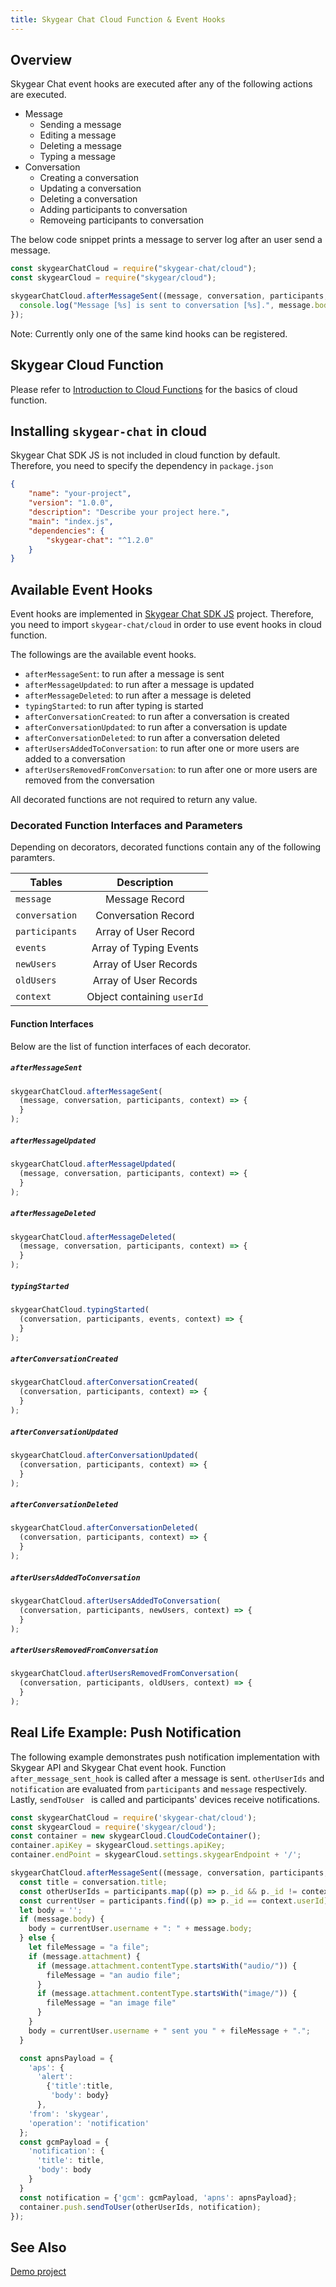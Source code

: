 ```yaml
---
title: Skygear Chat Cloud Function & Event Hooks
---
```


## Overview
Skygear Chat event hooks are executed after any of the following actions are executed.

- Message
    - Sending a message
    - Editing a message
    - Deleting a message
    - Typing a message
- Conversation
    - Creating a conversation
    - Updating a conversation
    - Deleting a conversation
    - Adding participants to conversation
    - Removeing participants to conversation

The below code snippet prints a message to server log after an user send a message.

```javascript
const skygearChatCloud = require("skygear-chat/cloud");
const skygearCloud = require("skygear/cloud");

skygearChatCloud.afterMessageSent((message, conversation, participants, context) => {
  console.log("Message [%s] is sent to conversation [%s].", message.body, conversation.title);
});
```

Note: Currently only one of the same kind hooks can be registered.

## Skygear Cloud Function
Please refer to [Introduction to Cloud Functions](https://docs.skygear.io/guides/cloud-function/intro-and-deployment/) for the basics of cloud function.

## Installing `skygear-chat` in cloud
Skygear Chat SDK JS is not included in cloud function by default. Therefore, you need to specify the dependency in `package.json`

```json
{
    "name": "your-project",
    "version": "1.0.0",
    "description": "Describe your project here.",
    "main": "index.js",
    "dependencies": {
        "skygear-chat": "^1.2.0"
    }
}
```

## Available Event Hooks
Event hooks are implemented in [Skygear Chat SDK JS](https://github.com/skygeario/chat-SDK-JS) project. Therefore, you need to import `skygear-chat/cloud` in order to use event hooks in cloud function.

The followings are the available event hooks.

- `afterMessageSent`: to run after a message is sent
- `afterMessageUpdated`: to run after a message is updated
- `afterMessageDeleted`: to run after a message is deleted
- `typingStarted`: to run after typing is started
- `afterConversationCreated`: to run after a conversation is created
- `afterConversationUpdated`: to run after a conversation is update
- `afterConversationDeleted`: to run after a conversation deleted
- `afterUsersAddedToConversation`: to run after one or more users are added to a conversation
- `afterUsersRemovedFromConversation`: to run after one or more users are removed from the conversation

All decorated functions are not required to return any value.


### Decorated Function Interfaces and Parameters

Depending on decorators, decorated functions contain any of the following paramters.

| Tables        | Description                 |
| ------------- |:---------------------------:|
| `message`     | Message Record              |
| `conversation`| Conversation Record         |
| `participants`| Array of User Record        |
| `events`      | Array of Typing Events      |
| `newUsers`    | Array of User Records       |
| `oldUsers`    | Array of User Records       |
| `context`     | Object containing `userId`  |


#### Function Interfaces
Below are the list of function interfaces of each decorator.

##### `afterMessageSent`
```javascript
skygearChatCloud.afterMessageSent(
  (message, conversation, participants, context) => {
  }
);
```
##### `afterMessageUpdated`
```javascript
skygearChatCloud.afterMessageUpdated(
  (message, conversation, participants, context) => {
  }
);
```
##### `afterMessageDeleted`
```javascript
skygearChatCloud.afterMessageDeleted(
  (message, conversation, participants, context) => {
  }
);
```
##### `typingStarted`
```javascript
skygearChatCloud.typingStarted(
  (conversation, participants, events, context) => {
  }
);
```
##### `afterConversationCreated`
```javascript
skygearChatCloud.afterConversationCreated(
  (conversation, participants, context) => {
  }
);
```
##### `afterConversationUpdated`
```javascript
skygearChatCloud.afterConversationUpdated(
  (conversation, participants, context) => {
  }
);
```
##### `afterConversationDeleted`
```javascript
skygearChatCloud.afterConversationDeleted(
  (conversation, participants, context) => {
  }
);
```
##### `afterUsersAddedToConversation`
```javascript
skygearChatCloud.afterUsersAddedToConversation(
  (conversation, participants, newUsers, context) => {
  }
);
```
##### `afterUsersRemovedFromConversation`
```javascript
skygearChatCloud.afterUsersRemovedFromConversation(
  (conversation, participants, oldUsers, context) => {
  }
);
```


## Real Life Example: Push Notification
The following example demonstrates push notification implementation with Skygear API and Skygear Chat event hook. Function `after_message_sent_hook` is called after a message is sent. `otherUserIds` and `notification` are evaluated from `participants` and `message` respectively. Lastly, `sendToUser ` is called and participants' devices receive notifications.

```javascript
const skygearChatCloud = require('skygear-chat/cloud');
const skygearCloud = require('skygear/cloud');
const container = new skygearCloud.CloudCodeContainer();
container.apiKey = skygearCloud.settings.apiKey;
container.endPoint = skygearCloud.settings.skygearEndpoint + '/';

skygearChatCloud.afterMessageSent((message, conversation, participants, context) => {
  const title = conversation.title;
  const otherUserIds = participants.map((p) => p._id && p._id != context.userId);
  const currentUser = participants.find((p) => p._id == context.userId);
  let body = '';
  if (message.body) {
    body = currentUser.username + ": " + message.body;
  } else {
    let fileMessage = "a file";
    if (message.attachment) {
      if (message.attachment.contentType.startsWith("audio/")) {
        fileMessage = "an audio file";
      }
      if (message.attachment.contentType.startsWith("image/")) {
        fileMessage = "an image file"
      }
    }
    body = currentUser.username + " sent you " + fileMessage + ".";
  }

  const apnsPayload = {
    'aps': {
      'alert':
        {'title':title,
         'body': body}
      },
    'from': 'skygear',
    'operation': 'notification'
  };
  const gcmPayload = {
    'notification': {
      'title': title,
      'body': body
    }
  }
  const notification = {'gcm': gcmPayload, 'apns': apnsPayload};
  container.push.sendToUser(otherUserIds, notification);
});
```


## See Also
[Demo project](https://github.com/skygear-demo/cloud-chat-demo-js)

